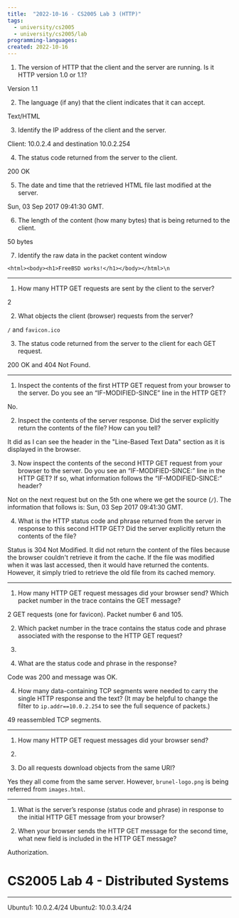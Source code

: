 ```yaml
---
title:  "2022-10-16 - CS2005 Lab 3 (HTTP)"
tags:
  - university/cs2005
  - university/cs2005/lab
programming-languages:
created: 2022-10-16
---
```

1. The version of HTTP that the client and the server are running. Is it HTTP version 1.0 or 1.1?  

Version 1.1

2. The language (if any) that the client indicates that it can accept.  

Text/HTML

3. Identify the IP address of the client and the server.  

Client: 10.0.2.4 and destination 10.0.2.254

4. The status code returned from the server to the client.  

200 OK

5. The date and time that the retrieved HTML file last modified at the server.  

Sun, 03 Sep 2017 09:41:30 GMT.

6. The length of the content (how many bytes) that is being returned to the client.  

50 bytes

7. Identify the raw data in the packet content window

`<html><body><h1>FreeBSD works!</h1></body></html>\n`

---
1. How many HTTP GET requests are sent by the client to the server?  

2

2. What objects the client (browser) requests from the server?  

`/` and `favicon.ico`

3. The status code returned from the server to the client for each GET request.

200 OK and 404 Not Found.

---
1. Inspect the contents of the first HTTP GET request from your browser to the server. Do you see an “IF-MODIFIED-SINCE” line in the HTTP GET?  

No.

2. Inspect the contents of the server response. Did the server explicitly return the contents of the file? How can you tell?  

It did as I can see the header in the "Line-Based Text Data" section as it is displayed in the browser.

3. Now inspect the contents of the second HTTP GET request from your browser to the server. Do you see an “IF-MODIFIED-SINCE:” line in the HTTP GET? If so, what information follows the “IF-MODIFIED-SINCE:” header?  

Not on the next request but on the 5th one where we get the source (`/`). The information that follows is: Sun, 03 Sep 2017 09:41:30 GMT.

4. What is the HTTP status code and phrase returned from the server in response to this second HTTP GET? Did the server explicitly return the contents of the file?

Status is 304 Not Modified. It did not return the content of the files because the browser couldn't retrieve it from the cache. If the file was modified when it was last accessed, then it would have returned the contents. However, it simply tried to retrieve the old file from its cached memory.

---

1. How many HTTP GET request messages did your browser send? Which packet number in the trace contains the GET message?  

2 GET requests (one for favicon). Packet number 6 and 105.

2. Which packet number in the trace contains the status code and phrase associated with the response to the HTTP GET request?  

103.

3. What are the status code and phrase in the response?  

Code was 200 and message was OK.

4. How many data-containing TCP segments were needed to carry the single HTTP response and the text? (It may be helpful to change the filter to `ip.addr==10.0.2.254` to see the full sequence of packets.)

49 reassembled TCP segments.

---
1. How many HTTP GET request messages did your browser send?  

3.

2. Do all requests download objects from the same URI?

Yes they all come from the same server. However, `brunel-logo.png` is being referred from `images.html`.

---
1. What is the server’s response (status code and phrase) in response to the initial HTTP GET message from your browser?  



2. When your browser sends the HTTP GET message for the second time, what new field is included in the HTTP GET message?

Authorization.

# CS2005 Lab 4 - Distributed Systems
---
Ubuntu1: 10.0.2.4/24
Ubuntu2: 10.0.3.4/24